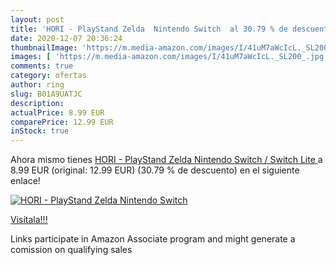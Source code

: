 ```yaml
---
layout: post
title: 'HORI - PlayStand Zelda  Nintendo Switch  al 30.79 % de descuento'
date: 2020-12-07 20:36:24
thumbnailImage: 'https://m.media-amazon.com/images/I/41uM7aWcIcL._SL200_.jpg'
images: [ 'https://m.media-amazon.com/images/I/41uM7aWcIcL._SL200_.jpg' ]
comments: true
category: ofertas
author: ring
slug: B01A9UATJC
description:
actualPrice: 8.99 EUR
comparePrice: 12.99 EUR
inStock: true
---
```


Ahora mismo tienes [HORI - PlayStand Zelda  Nintendo Switch / Switch Lite ](https://www.amazon.es/dp/B01A9UATJC/?tag=tolees-21) a 8.99 EUR (original: 12.99 EUR) (30.79 %  de descuento) en el siguiente enlace!

[![HORI - PlayStand Zelda  Nintendo Switch ](https://m.media-amazon.com/images/I/41uM7aWcIcL._SL200_.jpg)](https://www.amazon.es/dp/B01A9UATJC/?tag=tolees-21)

[Visítala!!!](https://www.amazon.es/dp/B01A9UATJC/?tag=tolees-21)

Links participate in Amazon Associate program and might generate a comission on qualifying sales
